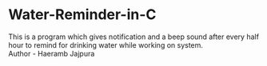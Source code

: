 # Water-Reminder-in-C
This is a program which gives notification and a beep sound after every half hour to remind for drinking water while working on system.
<br>
Author - Haeramb Jajpura
